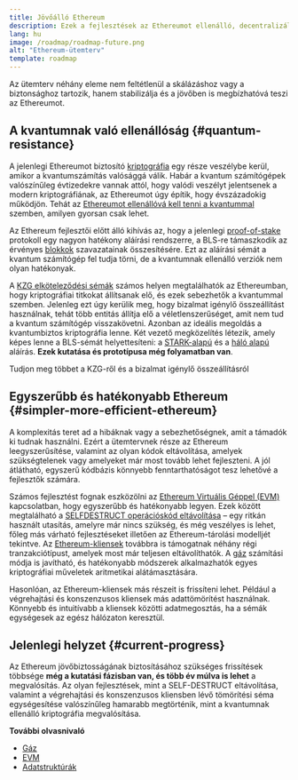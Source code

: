 ```yaml
---
title: Jövőálló Ethereum
description: Ezek a fejlesztések az Ethereumot ellenálló, decentralizált alapréteggé teszik a jövő számára, bármit is hozzon az.
lang: hu
image: /roadmap/roadmap-future.png
alt: "Ethereum-ütemterv"
template: roadmap
---
```


Az ütemterv néhány eleme nem feltétlenül a skálázáshoz vagy a biztonsághoz tartozik, hanem stabilizálja és a jövőben is megbízhatóvá teszi az Ethereumot.

## A kvantumnak való ellenállóság {#quantum-resistance}

A jelenlegi Ethereumot biztosító [kriptográfia](/glossary/#cryptography) egy része veszélybe kerül, amikor a kvantumszámítás valósággá válik. Habár a kvantum számítógépek valószínűleg évtizedekre vannak attól, hogy valódi veszélyt jelentsenek a modern kriptográfiának, az Ethereumot úgy építik, hogy évszázadokig működjön. Tehát az [Ethereumot ellenállóvá kell tenni a kvantummal](https://consensys.net/blog/developers/how-will-quantum-supremacy-affect-blockchain/) szemben, amilyen gyorsan csak lehet.

Az Ethereum fejlesztői előtt álló kihívás az, hogy a jelenlegi [proof-of-stake](/glossary/#pos) protokoll egy nagyon hatékony aláírási rendszerre, a BLS-re támaszkodik az érvényes [blokkok](/glossary/#block) szavazatainak összesítésére. Ezt az aláírási sémát a kvantum számítógép fel tudja törni, de a kvantumnak ellenálló verziók nem olyan hatékonyak.

A [KZG elköteleződési sémák](/roadmap/danksharding/#what-is-kzg) számos helyen megtalálhatók az Ethereumban, hogy kriptográfiai titkokat állítsanak elő, és ezek sebezhetők a kvantummal szemben. Jelenleg ezt úgy kerülik meg, hogy bizalmat igénylő összeállítást használnak, tehát több entitás állítja elő a véletlenszerűséget, amit nem tud a kvantum számítógép visszakövetni. Azonban az ideális megoldás a kvantumbiztos kriptográfia lenne. Két vezető megközelítés létezik, amely képes lenne a BLS-sémát helyettesíteni: a [STARK-alapú](https://hackmd.io/@vbuterin/stark_aggregation) és a [háló alapú](https://medium.com/asecuritysite-when-bob-met-alice/so-what-is-lattice-encryption-326ac66e3175) aláírás. **Ezek kutatása és prototípusa még folyamatban van**.

<ButtonLink variant="outline-color" to="/roadmap/danksharding#what-is-kzg"> Tudjon meg többet a KZG-ről és a bizalmat igénylő összeállításról</ButtonLink>

## Egyszerűbb és hatékonyabb Ethereum {#simpler-more-efficient-ethereum}

A komplexitás teret ad a hibáknak vagy a sebezhetőségnek, amit a támadók ki tudnak használni. Ezért a ütemtervnek része az Ethereum leegyszerűsítése, valamint az olyan kódok eltávolítása, amelyek szükségtelenek vagy amelyeket már most tovább lehet fejleszteni. A jól átlátható, egyszerű kódbázis könnyebb fenntarthatóságot tesz lehetővé a fejlesztők számára.

Számos fejlesztést fognak eszközölni az [Ethereum Virtuális Géppel (EVM)](/developers/docs/evm) kapcsolatban, hogy egyszerűbb és hatékonyabb legyen. Ezek között megtalálható a [ SELFDESTRUCT operációskód eltávolítása](https://hackmd.io/@vbuterin/selfdestruct) – egy ritkán használt utasítás, amelyre már nincs szükség, és még veszélyes is lehet, főleg más várható fejlesztéseket illetően az Ethereum-tárolási modelljét tekintve. Az [Ethereum-kliensek](/glossary/#consensus-client) továbbra is támogatnak néhány régi tranzakciótípust, amelyek most már teljesen eltávolíthatók. A [gáz](/glossary/#gas) számítási módja is javítható, és hatékonyabb módszerek alkalmazhatók egyes kriptográfiai műveletek aritmetikai alátámasztására.

Hasonlóan, az Ethereum-kliensek más részeit is frissíteni lehet. Például a végrehajtási és konszenzusos kliensek más adattömörítést használnak. Könnyebb és intuitívabb a kliensek közötti adatmegosztás, ha a sémák egységesek az egész hálózaton keresztül.

## Jelenlegi helyzet {#current-progress}

Az Ethereum jövőbiztosságának biztosításához szükséges frissítések többsége **még a kutatási fázisban van, és több év múlva is lehet** a megvalósítás. Az olyan fejlesztések, mint a SELF-DESTRUCT eltávolítása, valamint a végrehajtási és konszenzusos kliensben lévő tömörítési séma egységesítése valószínűleg hamarabb megtörténik, mint a kvantumnak ellenálló kriptográfia megvalósítása.

**További olvasnivaló**

- [Gáz](/developers/docs/gas)
- [EVM](/developers/docs/evm)
- [Adatstruktúrák](/developers/docs/data-structures-and-encoding)
